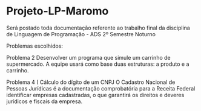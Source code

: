 # Projeto-LP-Maromo
Será postado toda documentação referente ao trabalho final da disciplina de Linguagem de Programação - ADS 2º Semestre Noturno

Problemas escolhidos: 

Problema 2
Desenvolver um programa que simule um carrinho de supermercado. A equipe usará como base duas
estruturas: a produto e a carrinho.

Problema 4 (
Cálculo do dígito de um CNPJ
O Cadastro Nacional de Pessoas Jurídicas é a documentação comprobatória para a Receita Federal identificar 
empresas cadastradas, o que garantirá os direitos e deveres jurídicos e fiscais da empresa.
